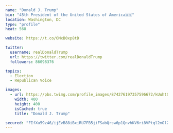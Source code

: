 ```yaml
---
name: "Donald J. Trump"
bio: "45th President of the United States of America🇺🇸"
location: Washington, DC
type: "profile"
heat: 568

website: https://t.co/OMxB0xp8tD

twitter:
  username: realDonaldTrump
  url: https://twitter.com/realDonaldTrump
  followers: 86098376

topics:
  - Election
  - Republican Voice

images:
  - url: https://pbs.twimg.com/profile_images/874276197357596672/kUuht00m_400x400.jpg
    width: 400
    height: 400
    isCached: true
    title: "Donald J. Trump"

secured: "FIfXu59z46/ijEvB88iBxiRU7FB5jiFSabQrsw6p1QnvhKV6ri8VPtql2mOlZ/GkE8heUjkFxh5GLgrGkJqhWnOZm3dswV0EMIDiTy6x0kFuq/U8ahSPBGdH8bT+K1xtzWCTYL1Xc1wRcSbeczSNJRr/afZJ9G9vBFBa95n0uCXcJBlCG+E/nPK1Dv36KTvLADYBP5Grw7durKbe6geU8XZKKLbR3694XirurBBiWFdV/UX6AWUs/qtRMcpcX46sWGPdyXTO952QYCSvzaRi4ekEQL9Jwj8XlpUHURrZmY+adda8lPcu8vvPlYqqR2YoxUB+0FQce6cJelXL0l6YpmJl8iSQYevaPB4vRX8iUkle6qQSZTqGayGPAejnvpoD;dqJN8gmpouWqT5N4/QYoXg=="
---
```


